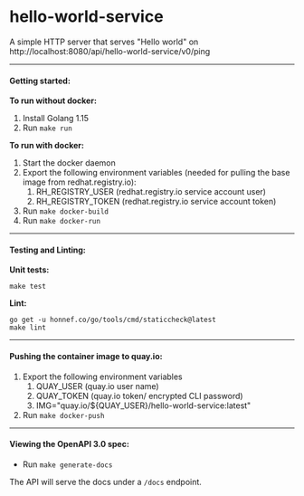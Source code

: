 # hello-world-service

A simple HTTP server that serves "Hello world" on http://localhost:8080/api/hello-world-service/v0/ping

---
#### Getting started:
**To run without docker:**

1. Install Golang 1.15
2. Run `make run`

**To run with docker:**
1. Start the docker daemon
2. Export the following environment variables (needed for pulling the base image from redhat.registry.io):
   1. RH_REGISTRY_USER (redhat.registry.io service account user)
   2. RH_REGISTRY_TOKEN (redhat.registry.io service account token)
3. Run `make docker-build`
4. Run `make docker-run`

---

#### Testing and Linting:

**Unit tests:**
```
make test
```
**Lint:**
```
go get -u honnef.co/go/tools/cmd/staticcheck@latest
make lint
```

---
#### Pushing the container image to quay.io:

1. Export the following environment variables
   1. QUAY_USER (quay.io user name)
   2. QUAY_TOKEN (quay.io token/ encrypted CLI password)
   3. IMG="quay.io/${QUAY_USER}/hello-world-service:latest"
2. Run `make docker-push`

---
#### Viewing the OpenAPI 3.0 spec:

* Run `make generate-docs`

The API will serve the docs under a `/docs` endpoint.
